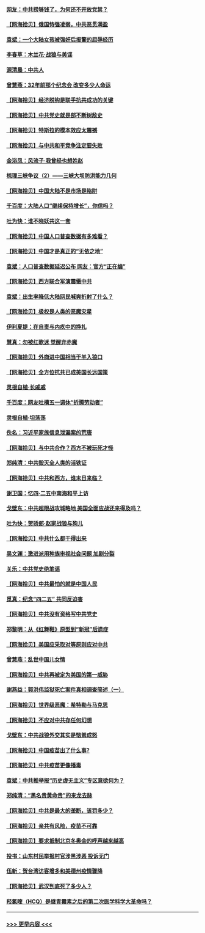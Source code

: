 #### [网友：中共捞够钱了，为何还不开放党禁？](../pages/nsc993/n12938952.md?t=05120303) 
#### [【网海拾贝】俄国恃强凌弱，中共恶贯满盈](../pages/nsc993/n12936626.md?t=05120303) 
#### [袁斌：一个大陆女孩被强奸后报警的屈辱经历](../pages/nsc993/n12936547.md?t=05120303) 
#### [李春草：木兰花·战狼与美谍](../pages/nsc993/n12935995.md?t=05120303) 
#### [源清晨：中共人](../pages/nsc993/n12935589.md?t=05120303) 
#### [曾慧燕：32年前那个纪念会 改变多少人命运](../pages/nsc993/n12934233.md?t=05120303) 
#### [【网海拾贝】经济脱钩是联手抗共成功的关键](../pages/nsc993/n12934176.md?t=05120303) 
#### [【网海拾贝】中共党史就是部不断树敌史](../pages/nsc993/n12932844.md?t=05120303) 
#### [【网海拾贝】特斯拉的模本效应太震撼](../pages/nsc993/n12925626.md?t=05120303) 
#### [【网海拾贝】与中共和平竞争注定要失败](../pages/nsc993/n12923326.md?t=05120303) 
#### [金浴凤：风流子‧我曾经也想姓赵](../pages/nsc993/n12920911.md?t=05120303) 
#### [梳理三峡争议（2）——三峡大坝防洪能力几何](../pages/nsc993/n12920173.md?t=05120303) 
#### [【网海拾贝】中国大陆不是市场是陷阱](../pages/nsc993/n12920143.md?t=05120303) 
#### [千百度：大陆人口“继续保持增长”，你信吗？](../pages/nsc993/n12918946.md?t=05120303) 
#### [吐为快：谁不晓妖共这一套](../pages/nsc993/n12918941.md?t=05120303) 
#### [【网海拾贝】中国人口普查数据有多难看？](../pages/nsc993/n12917822.md?t=05120303) 
#### [【网海拾贝】中国才是真正的“无依之地”](../pages/nsc993/n12915845.md?t=05120303) 
#### [袁斌：人口普查数据延迟公布 网友：官方“正在编”](../pages/nsc993/n12915748.md?t=05120303) 
#### [【网海拾贝】西方联合军演震慑中共](../pages/nsc993/n12913466.md?t=05120303) 
#### [袁斌：出生率降低大陆网民喊爽折射了什么？](../pages/nsc993/n12913365.md?t=05120303) 
#### [【网海拾贝】极权是人类的恶魔灾星](../pages/nsc993/n12910697.md?t=05120303) 
#### [伊利夏提：在自责与内疚中的挣扎](../pages/nsc993/n12910493.md?t=05120303) 
#### [慧真：勿被红歌迷 觉醒弃赤魔](../pages/nsc993/n12910485.md?t=05120303) 
#### [【网海拾贝】外商进中国相当于羊入狼口](../pages/nsc993/n12908274.md?t=05120303) 
#### [【网海拾贝】全方位抗共已成美国长远国策](../pages/nsc993/n12906878.md?t=05120303) 
#### [灵根自植‧长戚戚](../pages/nsc993/n12905585.md?t=05120303) 
#### [千百度：网友吐槽五一调休“折腾劳动者”](../pages/nsc993/n12905934.md?t=05120303) 
#### [灵根自植‧坦荡荡](../pages/nsc993/n12905562.md?t=05120303) 
#### [佚名：习近平家族信息泄漏案的荒唐](../pages/nsc993/n12904705.md?t=05120303) 
#### [【网海拾贝】与中共合作？西方不被玩死才怪](../pages/nsc993/n12903873.md?t=05120303) 
#### [郑纯清：中共毁灭全人类的活铁证](../pages/nsc993/n12903785.md?t=05120303) 
#### [【网海拾贝】中共和西方，谁末日来临？](../pages/nsc993/n12903482.md?t=05120303) 
#### [谢卫国：忆四‧二五中南海和平上访](../pages/nsc993/n12902192.md?t=05120303) 
#### [戈壁东：中共超限战攻城略地 美国全面应战还来得及吗？](../pages/nsc993/n12902297.md?t=05120303) 
#### [吐为快：贺骄郎‧赵家战狼与狗儿](../pages/nsc993/n12902280.md?t=05120303) 
#### [【网海拾贝】中共什么都干得出来](../pages/nsc993/n12897500.md?t=05120303) 
#### [吴文渊：激进派用种族审视社会问题 加剧分裂](../pages/nsc993/n12893881.md?t=05120303) 
#### [关乐：中共党史绝笔谣](../pages/nsc993/n12897270.md?t=05120303) 
#### [【网海拾贝】中共最怕的就是中国人民](../pages/nsc993/n12894705.md?t=05120303) 
#### [觅真：纪念“四二五” 共同反迫害](../pages/nsc993/n12894553.md?t=05120303) 
#### [【网海拾贝】中共没有资格写中共党史](../pages/nsc993/n12892231.md?t=05120303) 
#### [郑黎明：从《红舞鞋》原型到“新冠”后遗症](../pages/nsc993/n12890469.md?t=05120303) 
#### [【网海拾贝】美国应采取对等原则应对中共](../pages/nsc993/n12889176.md?t=05120303) 
#### [曾慧燕：乱世中国儿女情](../pages/nsc993/n12887931.md?t=05120303) 
#### [【网海拾贝】中共再被定为美国的第一威胁](../pages/nsc993/n12887580.md?t=05120303) 
#### [谢燕益：郭洪伟监狱死亡案件真相调查简述（一）](../pages/nsc993/n12885648.md?t=05120303) 
#### [【网海拾贝】世界级恶魔：希特勒与马克思](../pages/nsc993/n12884062.md?t=05120303) 
#### [【网海拾贝】不应对中共存任何幻想](../pages/nsc993/n12881460.md?t=05120303) 
#### [戈壁东：中共战狼外交其实是恼羞成怒](../pages/nsc993/n12880392.md?t=05120303) 
#### [【网海拾贝】中国疫苗出了什么事?](../pages/nsc993/n12879124.md?t=05120303) 
#### [【网海拾贝】中共疫苗更像播毒](../pages/nsc993/n12876631.md?t=05120303) 
#### [袁斌：中共推举报“历史虚无主义”专区意欲何为？](../pages/nsc993/n12876530.md?t=05120303) 
#### [郑纯清：“黑名贵黄命贵”的来龙去脉](../pages/nsc993/n12875589.md?t=05120303) 
#### [【网海拾贝】中共是最大的垄断，该罚多少？](../pages/nsc993/n12874006.md?t=05120303) 
#### [【网海拾贝】亲共有风险，疫苗不可靠](../pages/nsc993/n12872224.md?t=05120303) 
#### [【网海拾贝】要求抵制北京冬奥会的呼声越来越高](../pages/nsc993/n12868962.md?t=05120303) 
#### [投书：山东村民举报村官涉黑涉恶 投诉无门](../pages/nsc993/n12869726.md?t=05120303) 
#### [伍新：贺台湾访客增多和美德州疫情骤降](../pages/nsc993/n12865651.md?t=05120303) 
#### [【网海拾贝】武汉到底死了多少人？](../pages/nsc993/n12863707.md?t=05120303) 
#### [羟氯喹（HCQ）是继青霉素之后的第二次医学科学大革命吗？](../pages/nsc993/n12638564.md?t=05120303) 

----
#### [ >>> 更早内容 <<< ](../indexes/nsc993-earlier.md)
